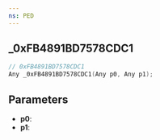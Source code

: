 ```yaml
---
ns: PED
---
```

## _0xFB4891BD7578CDC1

```c
// 0xFB4891BD7578CDC1
Any _0xFB4891BD7578CDC1(Any p0, Any p1);
```

## Parameters
* **p0**:
* **p1**:
